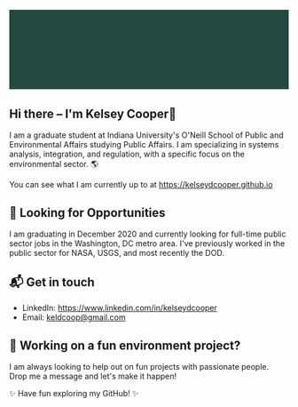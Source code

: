 ![Banner](https://raw.githubusercontent.com/KelseyDCooper/KelseyDCooper/master/banner.png)  
## Hi there – I'm Kelsey Cooper👋

I am a graduate student at Indiana University's O'Neill School of Public and Environmental Affairs studying Public Affairs. I am specializing in systems analysis, integration, and regulation, with a specific focus on the environmental sector. 🌎  

You can see what I am currently up to at https://kelseydcooper.github.io  


## 🔎 Looking for Opportunities 

I am graduating in December 2020 and currently looking for full-time public sector jobs in the Washington, DC metro area. I've previously worked in the public sector for NASA, USGS, and most recently the DOD.  


## 📬 Get in touch
- LinkedIn: https://www.linkedin.com/in/kelseydcooper
- Email: keldcoop@gmail.com


## 🌲 Working on a fun environment project?  

I am always looking to help out on fun projects with passionate people. Drop me a message and let's make it happen!  




✨ Have fun exploring my GitHub! ✨


